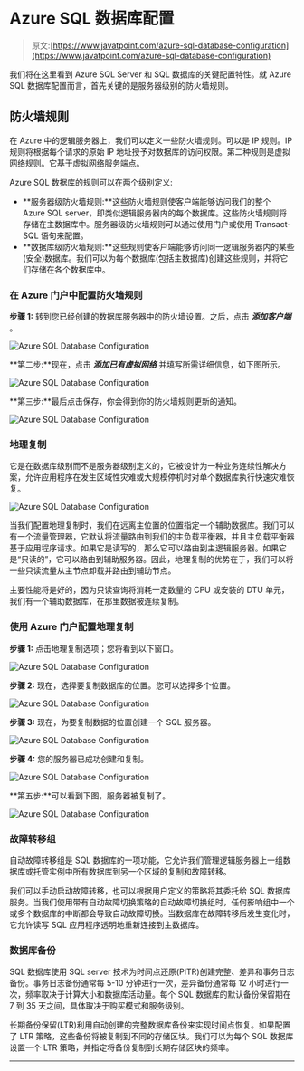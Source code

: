 # Azure SQL 数据库配置

> 原文:[https://www.javatpoint.com/azure-sql-database-configuration](https://www.javatpoint.com/azure-sql-database-configuration)

我们将在这里看到 Azure SQL Server 和 SQL 数据库的关键配置特性。就 Azure SQL 数据库配置而言，首先关键的是服务器级别的防火墙规则。

## 防火墙规则

在 Azure 中的逻辑服务器上，我们可以定义一些防火墙规则。可以是 IP 规则。IP 规则将根据每个请求的原始 IP 地址授予对数据库的访问权限。第二种规则是虚拟网络规则。它基于虚拟网络服务端点。

Azure SQL 数据库的规则可以在两个级别定义:

*   **服务器级防火墙规则:**这些防火墙规则使客户端能够访问我们的整个 Azure SQL server，即类似逻辑服务器内的每个数据库。这些防火墙规则将存储在主数据库中。服务器级防火墙规则可以通过使用门户或使用 Transact-SQL 语句来配置。
*   **数据库级防火墙规则:**这些规则使客户端能够访问同一逻辑服务器内的某些(安全)数据库。我们可以为每个数据库(包括主数据库)创建这些规则，并将它们存储在各个数据库中。

### 在 Azure 门户中配置防火墙规则

**步骤 1:** 转到您已经创建的数据库服务器中的防火墙设置。之后，点击 ***添加客户端*** 。

![Azure SQL Database Configuration](../Images/e646ab17859e65a921e30c4445be0e7d.png)

**第二步:**现在，点击 ***添加已有虚拟网络*** 并填写所需详细信息，如下图所示。

![Azure SQL Database Configuration](../Images/4a20ac88c1456ddf2b2da34c7110adc7.png)

**第三步:**最后点击保存，你会得到你的防火墙规则更新的通知。

![Azure SQL Database Configuration](../Images/3deb37185ea1187ba2d2383ea3856973.png)

### 地理复制

它是在数据库级别而不是服务器级别定义的，它被设计为一种业务连续性解决方案，允许应用程序在发生区域性灾难或大规模停机时对单个数据库执行快速灾难恢复。

![Azure SQL Database Configuration](../Images/38dc4b0480bd3e5ac7472fed7af5ebe2.png)

当我们配置地理复制时，我们在远离主位置的位置指定一个辅助数据库。我们可以有一个流量管理器，它默认将流量路由到我们的主负载平衡器，并且主负载平衡器基于应用程序请求。如果它是读写的，那么它可以路由到主逻辑服务器。如果它是“只读的”，它可以路由到辅助服务器。因此，地理复制的优势在于，我们可以将一些只读流量从主节点卸载并路由到辅助节点。

主要性能将是好的，因为只读查询将消耗一定数量的 CPU 或安装的 DTU 单元，我们有一个辅助数据库，在那里数据被连续复制。

### 使用 Azure 门户配置地理复制

**步骤 1:** 点击地理复制选项；您将看到以下窗口。

![Azure SQL Database Configuration](../Images/64b918bbc410253aa4478a6cabff6b4e.png)

**步骤 2:** 现在，选择要复制数据库的位置。您可以选择多个位置。

![Azure SQL Database Configuration](../Images/9fa594be1c776c2cd6598d74bc55e201.png)

**步骤 3:** 现在，为要复制数据的位置创建一个 SQL 服务器。

![Azure SQL Database Configuration](../Images/5116e42de17c09f288c084cf23c1cbf4.png)

**步骤 4:** 您的服务器已成功创建和复制。

![Azure SQL Database Configuration](../Images/801fbb26c516765fb9fd6d93760d3fde.png)

**第五步:**可以看到下图，服务器被复制了。

![Azure SQL Database Configuration](../Images/9ab9503a6016c94d4037bf95b3fcf0aa.png)

### 故障转移组

自动故障转移组是 SQL 数据库的一项功能，它允许我们管理逻辑服务器上一组数据库或托管实例中所有数据库到另一个区域的复制和故障转移。

我们可以手动启动故障转移，也可以根据用户定义的策略将其委托给 SQL 数据库服务。当我们使用带有自动故障切换策略的自动故障切换组时，任何影响组中一个或多个数据库的中断都会导致自动故障切换。当数据库在故障转移后发生变化时，它允许读写 SQL 应用程序透明地重新连接到主数据库。

### 数据库备份

SQL 数据库使用 SQL server 技术为时间点还原(PITR)创建完整、差异和事务日志备份。事务日志备份通常每 5-10 分钟进行一次，差异备份通常每 12 小时进行一次，频率取决于计算大小和数据库活动量。每个 SQL 数据库的默认备份保留期在 7 到 35 天之间，具体取决于购买模式和服务级别。

长期备份保留(LTR)利用自动创建的完整数据库备份来实现时间点恢复。如果配置了 LTR 策略，这些备份将被复制到不同的存储区块。我们可以为每个 SQL 数据库设置一个 LTR 策略，并指定将备份复制到长期存储区块的频率。

* * *